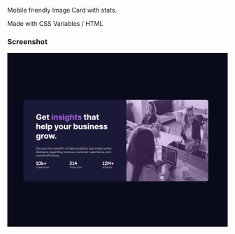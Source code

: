 Mobile friendly Image Card with stats.

Made with CSS Variables / HTML


### Screenshot

![](./screenshot.png)




